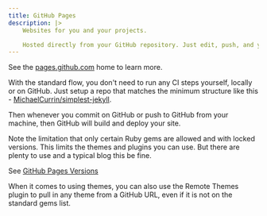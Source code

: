 ```yaml
---
title: GitHub Pages
description: |>
    Websites for you and your projects.

    Hosted directly from your GitHub repository. Just edit, push, and your changes are live.
---
```


See the [pages.github.com](https://pages.github.com/) home to learn more.

With the standard flow, you don't need to run any CI steps yourself, locally or on GitHub. Just setup a repo that matches the minimum structure like this - [MichaelCurrin/simplest-jekyll](https://github.com/MichaelCurrin/simplest-jekyll).

Then whenever you commit on GitHub or push to GitHub from your machine, then GitHub will build and deploy your site.

Note the limitation that only certain Ruby gems are allowed and with locked versions. This limits the themes and plugins you can use. But there are plenty to use and a typical blog this be fine.

See [GitHub Pages Versions](https://pages.github.com/versions/)

When it comes to using themes, you can also use the Remote Themes plugin to pull in any theme from a GitHub URL, even if it is not on the standard gems list.
